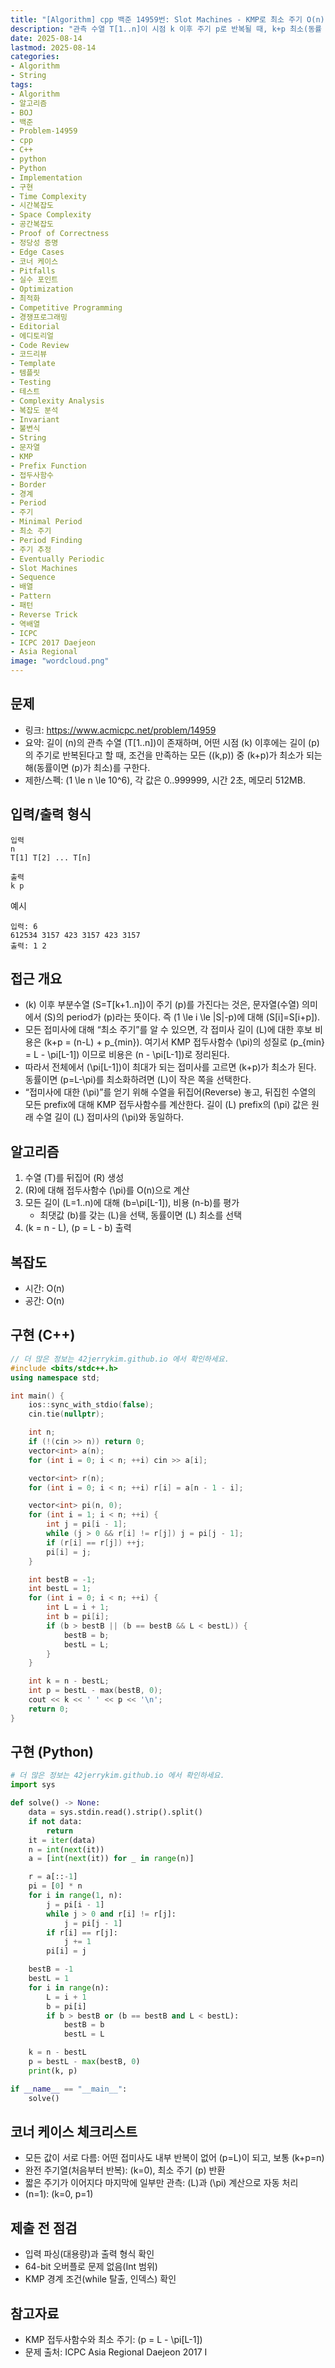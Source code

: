 ```yaml
---
title: "[Algorithm] cpp 백준 14959번: Slot Machines - KMP로 최소 주기 O(n)"
description: "관측 수열 T[1..n]이 시점 k 이후 주기 p로 반복될 때, k+p 최소(동률 시 p 최소)인 (k,p)를 구한다. 역수열에 KMP 접두사함수를 적용해 접미사 최소 주기 p=L-pi를 O(n)에 계산하고 최적 해를 도출한다."
date: 2025-08-14
lastmod: 2025-08-14
categories:
- Algorithm
- String
tags:
- Algorithm
- 알고리즘
- BOJ
- 백준
- Problem-14959
- cpp
- C++
- python
- Python
- Implementation
- 구현
- Time Complexity
- 시간복잡도
- Space Complexity
- 공간복잡도
- Proof of Correctness
- 정당성 증명
- Edge Cases
- 코너 케이스
- Pitfalls
- 실수 포인트
- Optimization
- 최적화
- Competitive Programming
- 경쟁프로그래밍
- Editorial
- 에디토리얼
- Code Review
- 코드리뷰
- Template
- 템플릿
- Testing
- 테스트
- Complexity Analysis
- 복잡도 분석
- Invariant
- 불변식
- String
- 문자열
- KMP
- Prefix Function
- 접두사함수
- Border
- 경계
- Period
- 주기
- Minimal Period
- 최소 주기
- Period Finding
- 주기 추정
- Eventually Periodic
- Slot Machines
- Sequence
- 배열
- Pattern
- 패턴
- Reverse Trick
- 역배열
- ICPC
- ICPC 2017 Daejeon
- Asia Regional
image: "wordcloud.png"
---
```


## 문제
- 링크: https://www.acmicpc.net/problem/14959
- 요약: 길이 \(n\)의 관측 수열 \(T[1..n]\)이 존재하며, 어떤 시점 \(k\) 이후에는 길이 \(p\)의 주기로 반복된다고 할 때, 조건을 만족하는 모든 \((k,p)\) 중 \(k+p\)가 최소가 되는 해(동률이면 \(p\)가 최소)를 구한다.
- 제한/스펙: \(1 \le n \le 10^6\), 각 값은 0..999999, 시간 2초, 메모리 512MB.

## 입력/출력 형식
```
입력
n
T[1] T[2] ... T[n]

출력
k p
```

예시
```
입력: 6
612534 3157 423 3157 423 3157
출력: 1 2
```

## 접근 개요
- \(k\) 이후 부분수열 \(S=T[k+1..n]\)이 주기 \(p\)를 가진다는 것은, 문자열(수열) 의미에서 \(S\)의 period가 \(p\)라는 뜻이다. 즉 \(1 \le i \le |S|-p\)에 대해 \(S[i]=S[i+p]\).
- 모든 접미사에 대해 “최소 주기”를 알 수 있으면, 각 접미사 길이 \(L\)에 대한 후보 비용은 \(k+p = (n-L) + p_{min}\). 여기서 KMP 접두사함수 \(\pi\)의 성질로 \(p_{min} = L - \pi[L-1]\) 이므로 비용은 \(n - \pi[L-1]\)로 정리된다.
- 따라서 전체에서 \(\pi[L-1]\)이 최대가 되는 접미사를 고르면 \(k+p\)가 최소가 된다. 동률이면 \(p=L-\pi\)를 최소화하려면 \(L\)이 작은 쪽을 선택한다.
- “접미사에 대한 \(\pi\)”를 얻기 위해 수열을 뒤집어(Reverse) 놓고, 뒤집힌 수열의 모든 prefix에 대해 KMP 접두사함수를 계산한다. 길이 \(L\) prefix의 \(\pi\) 값은 원래 수열 길이 \(L\) 접미사의 \(\pi\)와 동일하다.

## 알고리즘
1. 수열 \(T\)를 뒤집어 \(R\) 생성
2. \(R\)에 대해 접두사함수 \(\pi\)를 O(n)으로 계산
3. 모든 길이 \(L=1..n\)에 대해 \(b=\pi[L-1]\), 비용 \(n-b\)를 평가
   - 최댓값 \(b\)를 갖는 \(L\)을 선택, 동률이면 \(L\) 최소를 선택
4. \(k = n - L\), \(p = L - b\) 출력

## 복잡도
- 시간: O(n)
- 공간: O(n)

## 구현 (C++)
```cpp
// 더 많은 정보는 42jerrykim.github.io 에서 확인하세요.
#include <bits/stdc++.h>
using namespace std;

int main() {
    ios::sync_with_stdio(false);
    cin.tie(nullptr);

    int n;
    if (!(cin >> n)) return 0;
    vector<int> a(n);
    for (int i = 0; i < n; ++i) cin >> a[i];

    vector<int> r(n);
    for (int i = 0; i < n; ++i) r[i] = a[n - 1 - i];

    vector<int> pi(n, 0);
    for (int i = 1; i < n; ++i) {
        int j = pi[i - 1];
        while (j > 0 && r[i] != r[j]) j = pi[j - 1];
        if (r[i] == r[j]) ++j;
        pi[i] = j;
    }

    int bestB = -1;
    int bestL = 1;
    for (int i = 0; i < n; ++i) {
        int L = i + 1;
        int b = pi[i];
        if (b > bestB || (b == bestB && L < bestL)) {
            bestB = b;
            bestL = L;
        }
    }

    int k = n - bestL;
    int p = bestL - max(bestB, 0);
    cout << k << ' ' << p << '\n';
    return 0;
}
```

## 구현 (Python)
```python
# 더 많은 정보는 42jerrykim.github.io 에서 확인하세요.
import sys

def solve() -> None:
    data = sys.stdin.read().strip().split()
    if not data:
        return
    it = iter(data)
    n = int(next(it))
    a = [int(next(it)) for _ in range(n)]

    r = a[::-1]
    pi = [0] * n
    for i in range(1, n):
        j = pi[i - 1]
        while j > 0 and r[i] != r[j]:
            j = pi[j - 1]
        if r[i] == r[j]:
            j += 1
        pi[i] = j

    bestB = -1
    bestL = 1
    for i in range(n):
        L = i + 1
        b = pi[i]
        if b > bestB or (b == bestB and L < bestL):
            bestB = b
            bestL = L

    k = n - bestL
    p = bestL - max(bestB, 0)
    print(k, p)

if __name__ == "__main__":
    solve()
```

## 코너 케이스 체크리스트
- 모든 값이 서로 다름: 어떤 접미사도 내부 반복이 없어 \(p=L\)이 되고, 보통 \(k+p=n\)
- 완전 주기열(처음부터 반복): \(k=0\), 최소 주기 \(p\) 반환
- 짧은 주기가 이어지다 마지막에 일부만 관측: \(L\)과 \(\pi\) 계산으로 자동 처리
- \(n=1\): \(k=0, p=1\)

## 제출 전 점검
- 입력 파싱(대용량)과 출력 형식 확인
- 64-bit 오버플로 문제 없음(Int 범위)
- KMP 경계 조건(while 탈출, 인덱스) 확인

## 참고자료
- KMP 접두사함수와 최소 주기: \(p = L - \pi[L-1]\)
- 문제 출처: ICPC Asia Regional Daejeon 2017 I


